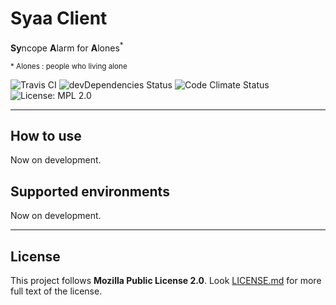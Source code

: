 # Syaa Client
**Sy**ncope **A**larm for **A**lones<sup>*</sup>

<sub>* Alones : people who living alone</sub>

![Travis CI](https://travis-ci.com/widh/syaa-cli.svg?branch=master)
![devDependencies Status](https://david-dm.org/widh/syaa-cli/dev-status.svg)
![Code Climate Status](https://codeclimate.com/github/widh/syaa-cli/badges/gpa.svg)
![License: MPL 2.0](https://img.shields.io/badge/License-MPL%202.0-brightgreen.svg)

---

## How to use

Now on development.

## Supported environments

Now on development.

---

## License
This project follows **Mozilla Public License 2.0**. Look [LICENSE.md](LICENSE.md) for more full text of the license.

